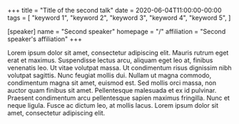 +++
title = "Title of the second talk"
date = 2020-06-04T11:00:00-00:00
tags = [
    "keyword 1",
    "keyword 2",
    "keyword 3",
    "keyword 4",
    "keyword 5",
]

[speaker]
  name = "Second speaker"
  homepage = "/"
  affiliation = "Second speaker's affiliation"
+++

Lorem ipsum dolor sit amet, consectetur adipiscing elit. Mauris rutrum eget erat et maximus. Suspendisse lectus arcu, aliquam eget leo at, finibus venenatis leo. Ut vitae volutpat massa. Ut condimentum risus dignissim nibh volutpat sagittis. Nunc feugiat mollis dui. Nullam ut magna commodo, condimentum magna sit amet, euismod est. Sed mollis orci massa, non auctor quam finibus sit amet. Pellentesque malesuada et ex id pulvinar. Praesent condimentum arcu pellentesque sapien maximus fringilla. Nunc et neque ligula. Fusce ac dictum leo, at mollis lacus. Lorem ipsum dolor sit amet, consectetur adipiscing elit.
